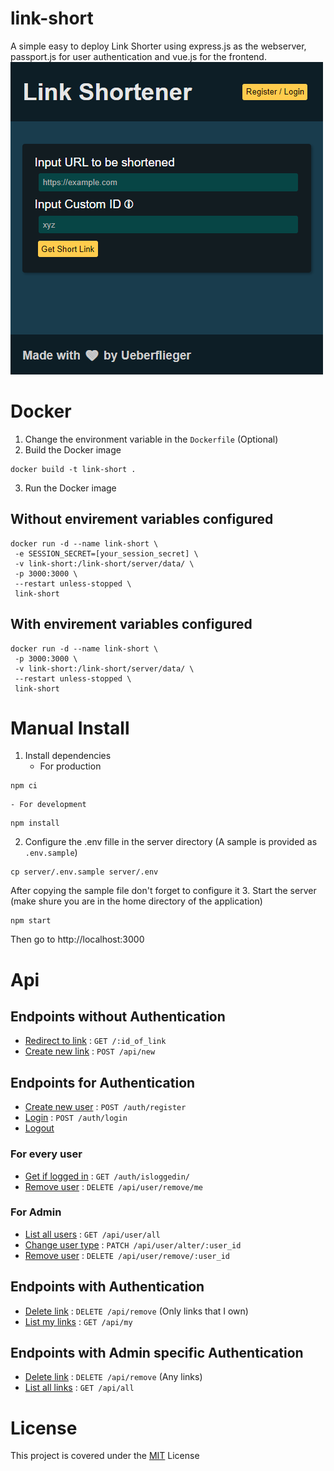 # link-short
A simple easy to deploy Link Shorter using express.js as the webserver, passport.js for user authentication and vue.js for the frontend.  
![Screenshot](static/sample.png)
# Docker
1. Change the environment variable in the `Dockerfile` (Optional)
2. Build the Docker image
```
docker build -t link-short .
```
3. Run the Docker image
## Without envirement variables configured
```
docker run -d --name link-short \
 -e SESSION_SECRET=[your_session_secret] \
 -v link-short:/link-short/server/data/ \
 -p 3000:3000 \
 --restart unless-stopped \
 link-short
```
## With envirement variables configured
```
docker run -d --name link-short \
 -p 3000:3000 \
 -v link-short:/link-short/server/data/ \
 --restart unless-stopped \
 link-short
```
# Manual Install
1. Install dependencies
	- For production
```
npm ci
```
	- For development
```
npm install
```
2. Configure the .env fille in the server directory (A sample is provided as `.env.sample`)
```
cp server/.env.sample server/.env
```
After copying the sample file don't forget to configure it
3. Start the server (make shure you are in the home directory of the application)
```
npm start
```
Then go to http://localhost:3000

# Api
## Endpoints without Authentication
- [Redirect to link](docs/redirect.md) : `GET /:id_of_link`
- [Create new link](docs/create_new_link.md) : `POST /api/new`

## Endpoints for Authentication
- [Create new user](docs/user.md#create_user) : `POST /auth/register`
- [Login](docs/user.md#login) : `POST /auth/login`
- [Logout](docs/user.md#logout)
### For every user
- [Get if logged in](docs/user.md#user_status) : `GET /auth/isloggedin/`
- [Remove user](docs/remove_user.md#user) : `DELETE /api/user/remove/me`
### For Admin
- [List all users](docs/list_users.md) : `GET /api/user/all`
- [Change user type](docs/change_user.md) : `PATCH /api/user/alter/:user_id`
- [Remove user](docs/remove_user.md#admin) : `DELETE /api/user/remove/:user_id`


## Endpoints with Authentication
- [Delete link](docs/remove_link.md) : `DELETE /api/remove` (Only links that I own)
- [List my links](docs/list.md#my) : `GET /api/my`

## Endpoints with Admin specific Authentication
- [Delete link](docs/remove_link.md) : `DELETE /api/remove` (Any links)
- [List all links](docs/list.md#all) : `GET /api/all`

# License
This project is covered under the [MIT](LICENSE) License